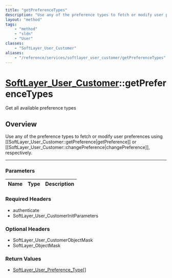 ```yaml
---
title: "getPreferenceTypes"
description: "Use any of the preference types to fetch or modify user preferences using [[SoftLayer_User_Customer::getPreference|getPr... "
layout: "method"
tags:
    - "method"
    - "sldn"
    - "User"
classes:
    - "SoftLayer_User_Customer"
aliases:
    - "/reference/services/softlayer_user_customer/getPreferenceTypes"
---
```

# [SoftLayer_User_Customer](/reference/services/SoftLayer_User_Customer)::getPreferenceTypes

Get all available preference types


## Overview 
Use any of the preference types to fetch or modify user preferences using [[SoftLayer_User_Customer::getPreference|getPreference]] or [[SoftLayer_User_Customer::changePreference|changePreference]], respectively. 

-----

### Parameters 
|Name | Type | Description |
| --- | --- | --- |


### Required Headers
* authenticate
* SoftLayer_User_CustomerInitParameters


### Optional Headers
* SoftLayer_User_CustomerObjectMask
* SoftLayer_ObjectMask

### Return Values
* <a href='/reference/datatypes/SoftLayer_User_Preference_Type'>SoftLayer_User_Preference_Type[] </a>




